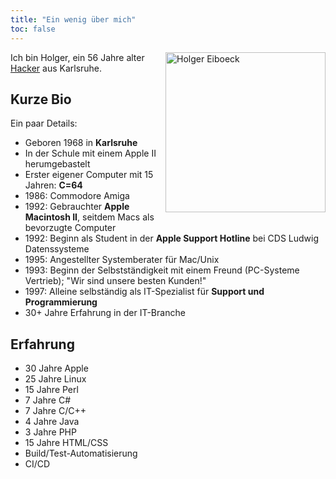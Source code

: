 ```yaml
---
title: "Ein wenig über mich"
toc: false
---
```


<div class="image d-flex" style="float: right;">
    <img src="{{ .Site.Params.staticPath }}/img/holgi_avatar2023.png" alt="Holger Eiboeck" class="img-thumbnail mx-auto rounded-circle" style="height:256px; width=256px;" />
</div>

Ich bin Holger, ein 56 Jahre alter [Hacker](https://de.wikipedia.org/wiki/Hacker) aus Karlsruhe.


## Kurze Bio
Ein paar Details:

- Geboren 1968 in **Karlsruhe**
- In der Schule mit einem Apple II herumgebastelt
- Erster eigener Computer mit 15 Jahren: **C=64**
- 1986: Commodore Amiga
- 1992: Gebrauchter **Apple Macintosh II**, seitdem Macs als bevorzugte Computer
- 1992: Beginn als Student in der **Apple Support Hotline** bei CDS Ludwig Datenssysteme
- 1995: Angestellter Systemberater für Mac/Unix
- 1993: Beginn der Selbstständigkeit mit einem Freund (PC-Systeme Vertrieb); "Wir sind unsere besten Kunden!"
- 1997: Alleine selbständig als IT-Spezialist für **Support und Programmierung**
- 30+ Jahre Erfahrung in der IT-Branche

## Erfahrung
- 30 Jahre Apple
- 25 Jahre Linux
- 15 Jahre Perl
- 7 Jahre C#
- 7 Jahre C/C++
- 4 Jahre Java
- 3 Jahre PHP
- 15 Jahre HTML/CSS
- Build/Test-Automatisierung
- CI/CD


